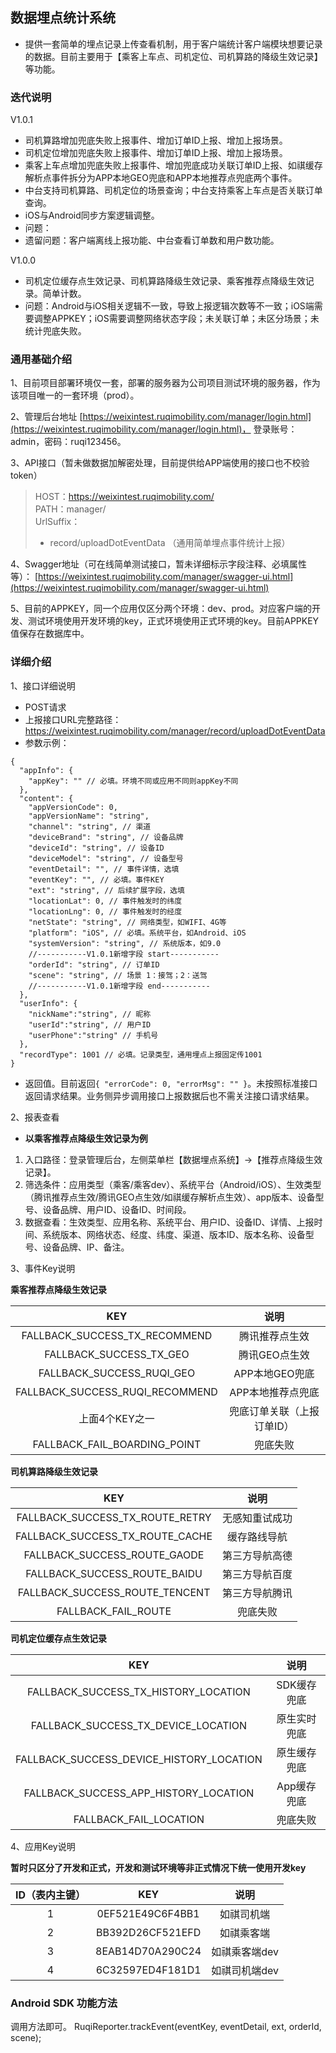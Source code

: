 ## 数据埋点统计系统
 * 提供一套简单的埋点记录上传查看机制，用于客户端统计客户端模块想要记录的数据。目前主要用于【乘客上车点、司机定位、司机算路的降级生效记录】等功能。

### 迭代说明
V1.0.1
 * 司机算路增加兜底失败上报事件、增加订单ID上报、增加上报场景。
 * 司机定位增加兜底失败上报事件、增加订单ID上报、增加上报场景。
 * 乘客上车点增加兜底失败上报事件、增加兜底成功关联订单ID上报、如祺缓存解析点事件拆分为APP本地GEO兜底和APP本地推荐点兜底两个事件。
 * 中台支持司机算路、司机定位的场景查询；中台支持乘客上车点是否关联订单查询。
 * iOS与Android同步方案逻辑调整。
 * 问题：
 * 遗留问题：客户端离线上报功能、中台查看订单数和用户数功能。

V1.0.0
 * 司机定位缓存点生效记录、司机算路降级生效记录、乘客推荐点降级生效记录。简单计数。
 * 问题：Android与iOS相关逻辑不一致，导致上报逻辑次数等不一致；iOS端需要调整APPKEY；iOS需要调整网络状态字段；未关联订单；未区分场景；未统计兜底失败。

### 通用基础介绍
1、目前项目部署环境仅一套，部署的服务器为公司项目测试环境的服务器，作为该项目唯一的一套环境（prod）。

2、管理后台地址 [https://weixintest.ruqimobility.com/manager/login.html](https://weixintest.ruqimobility.com/manager/login.html)，
登录账号：admin，密码：ruqi123456。

3、API接口（暂未做数据加解密处理，目前提供给APP端使用的接口也不校验token）
> HOST：https://weixintest.ruqimobility.com/  
> PATH：manager/  
> UrlSuffix：
> * record/uploadDotEventData （通用简单埋点事件统计上报）

4、Swagger地址（可在线简单测试接口，暂未详细标示字段注释、必填属性等）： [https://weixintest.ruqimobility.com/manager/swagger-ui.html](https://weixintest.ruqimobility.com/manager/swagger-ui.html)

5、目前的APPKEY，同一个应用仅区分两个环境：dev、prod。对应客户端的开发、测试环境使用开发环境的key，正式环境使用正式环境的key。目前APPKEY值保存在数据库中。

### 详细介绍
1、接口详细说明
* POST请求
* 上报接口URL完整路径：https://weixintest.ruqimobility.com/manager/record/uploadDotEventData
* 参数示例：
```
{
  "appInfo": {
    "appKey": "" // 必填。环境不同或应用不同则appKey不同
  },
  "content": {
    "appVersionCode": 0,
    "appVersionName": "string",
    "channel": "string", // 渠道
    "deviceBrand": "string", // 设备品牌
    "deviceId": "string", // 设备ID
    "deviceModel": "string", // 设备型号
    "eventDetail": "", // 事件详情，选填
    "eventKey": "", // 必填。事件KEY
    "ext": "string", // 后续扩展字段，选填
    "locationLat": 0, // 事件触发时的纬度
    "locationLng": 0, // 事件触发时的经度
    "netState": "string", // 网络类型，如WIFI、4G等
    "platform": "iOS", // 必填。系统平台，如Android、iOS
    "systemVersion": "string", // 系统版本，如9.0
    //-----------V1.0.1新增字段 start-----------
    "orderId": "string", // 订单ID
    "scene": "string", // 场景 1：接驾；2：送驾
    //-----------V1.0.1新增字段 end-----------
  },
  "userInfo": {
    "nickName":"string", // 昵称
    "userId":"string", // 用户ID
    "userPhone":"string" // 手机号
  },
  "recordType": 1001 // 必填。记录类型，通用埋点上报固定传1001
}
```
* 返回值。目前返回`{
  "errorCode": 0,
  "errorMsg": ""
}`。未按照标准接口返回请求结果。业务侧异步调用接口上报数据后也不需关注接口请求结果。


2、报表查看


* **以乘客推荐点降级生效记录为例**
1. 入口路径：登录管理后台，左侧菜单栏【数据埋点系统】->【推荐点降级生效记录】。
2. 筛选条件：应用类型（乘客/乘客dev）、系统平台（Android/iOS）、生效类型（腾讯推荐点生效/腾讯GEO点生效/如祺缓存解析点生效）、app版本、设备型号、设备品牌、用户ID、设备ID、时间段。
3. 数据查看：生效类型、应用名称、系统平台、用户ID、设备ID、详情、上报时间、系统版本、网络状态、经度、纬度、渠道、版本ID、版本名称、设备型号、设备品牌、IP、备注。

3、事件Key说明

**乘客推荐点降级生效记录**

KEY | 说明
:-: | :-:
FALLBACK_SUCCESS_TX_RECOMMEND | 腾讯推荐点生效
FALLBACK_SUCCESS_TX_GEO | 腾讯GEO点生效
FALLBACK_SUCCESS_RUQI_GEO | APP本地GEO兜底
FALLBACK_SUCCESS_RUQI_RECOMMEND | APP本地推荐点兜底
上面4个KEY之一 | 兜底订单关联（上报订单ID）
FALLBACK_FAIL_BOARDING_POINT | 兜底失败

**司机算路降级生效记录**

KEY | 说明
:-: | :-:
FALLBACK_SUCCESS_TX_ROUTE_RETRY | 无感知重试成功
FALLBACK_SUCCESS_TX_ROUTE_CACHE | 缓存路线导航
FALLBACK_SUCCESS_ROUTE_GAODE | 第三方导航高德
FALLBACK_SUCCESS_ROUTE_BAIDU | 第三方导航百度
FALLBACK_SUCCESS_ROUTE_TENCENT | 第三方导航腾讯
FALLBACK_FAIL_ROUTE | 兜底失败

**司机定位缓存点生效记录**

KEY | 说明
:-: | :-:
FALLBACK_SUCCESS_TX_HISTORY_LOCATION | SDK缓存兜底
FALLBACK_SUCCESS_TX_DEVICE_LOCATION | 原生实时兜底
FALLBACK_SUCCESS_DEVICE_HISTORY_LOCATION | 原生缓存兜底
FALLBACK_SUCCESS_APP_HISTORY_LOCATION | App缓存兜底
FALLBACK_FAIL_LOCATION | 兜底失败

4、应用Key说明

**暂时只区分了开发和正式，开发和测试环境等非正式情况下统一使用开发key**

ID（表内主键） | KEY | 说明
:-: | :-: | :-:
1 | 0EF521E49C6F4BB1 | 如祺司机端
2 | BB392D26CF521EFD | 如祺乘客端
3 | 8EAB14D70A290C24 | 如祺乘客端dev
4 | 6C32597ED4F181D1 | 如祺司机端dev

### Android SDK 功能方法
调用方法即可。
RuqiReporter.trackEvent(eventKey, eventDetail, ext, orderId, scene);